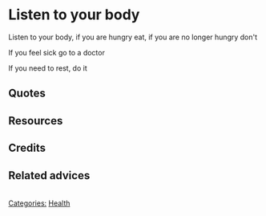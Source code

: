 # Listen to your body

Listen to your body, if you are hungry eat, if you are no longer hungry don't

If you feel sick go to a doctor

If you need to rest, do it

## Quotes

## Resources

## Credits

## Related advices
<br/>[Categories:](../Categories/index.md) [Health](../Categories/Health.md)